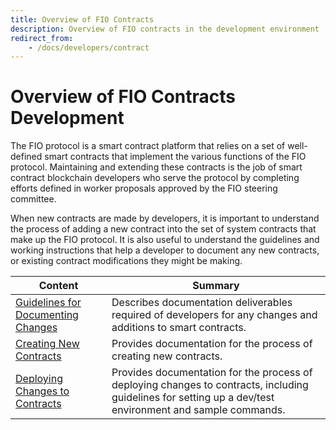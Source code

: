 ```yaml
---
title: Overview of FIO Contracts
description: Overview of FIO contracts in the development environment
redirect_from:
    - /docs/developers/contract
---
```


# Overview of FIO Contracts Development
 The FIO protocol is a smart contract platform that relies on a set of well-defined smart contracts that implement the various functions of the FIO protocol. Maintaining and extending these contracts is the job of smart contract blockchain developers who serve the protocol by completing efforts defined in worker proposals approved by the FIO steering committee.
 
 When new contracts are made by developers, it is important to understand the process of adding a new contract into the set of system contracts that make up the FIO protocol. It is also useful to understand the guidelines and working instructions that help a developer to document any new contracts, or existing contract modifications they might be making.


|Content|Summary|
|---|---|
|[Guidelines for Documenting Changes]({{site.baseurl}}/docs/developers/contract-documenting.md) |Describes documentation deliverables required of developers for any changes and additions to smart contracts.|
|[Creating New Contracts]({{site.baseurl}}/docs/developers/contract-newcontracts.md)|Provides documentation for the process of creating new contracts.|
|[Deploying Changes to Contracts]({{site.baseurl}}/docs/developers/contract-deploying.md)|Provides documentation for the process of deploying changes to contracts, including guidelines for setting up a dev/test environment and sample commands. |
